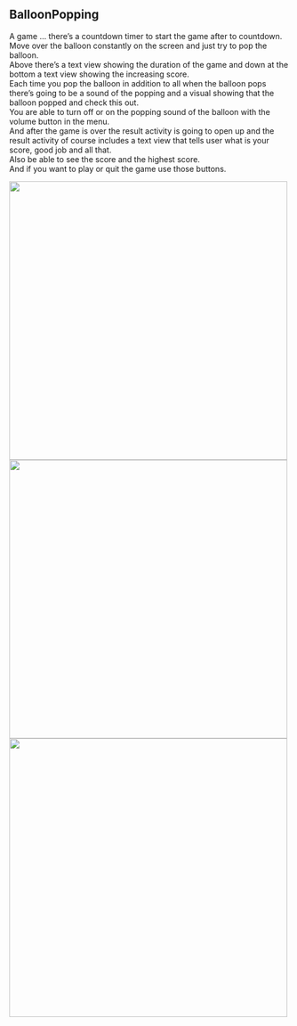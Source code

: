 ## BalloonPopping 

A game … there’s a countdown timer to start the game after to countdown.  
Move over the balloon constantly on the screen and just try to pop the balloon.  
Above there’s a text view showing the duration of the game and down at the bottom a text view showing the increasing score.   
Each time you pop the balloon in addition to all when the balloon pops there’s going to be a sound of the popping and a visual showing that the balloon popped and check this out.   
You are able to turn off or on the popping sound of the balloon with the volume button in the menu.   
And after the game is over the result activity is going to open up and the result activity of course includes a text view that tells user what is your score, good job and all that.   
Also be able to see the score and the highest score.   
And if you want to play or quit the game use those buttons.  

<img src="https://github.com/user-attachments/assets/aa81f04e-2736-46ec-af31-afe4436d9833" height=500>
<img src="https://github.com/user-attachments/assets/4eb7f418-dbea-4331-ad21-26c6d9f1cba3" height=500>
<img src="https://github.com/user-attachments/assets/63f658c5-5793-4ac5-b11c-df854d1ace6b" height=500>
